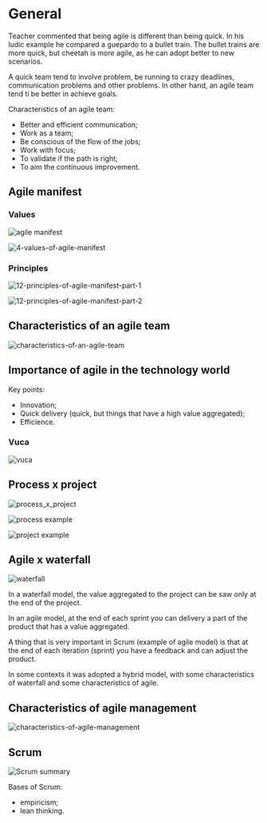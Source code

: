 # General

Teacher commented that being agile is different than being quick. In his ludic example he compared a guepardo to a bullet train. The bullet trains are more quick, but cheetah is more agile, as he can adopt better to new scenarios.

A quick team tend to involve problem, be running to crazy deadlines, communication problems and other problems. In other hand, an agile team tend ti be better in achieve goals.

Characteristics of an agile team:
- Better and efficient communication;
- Work as a team;
- Be conscious of the flow of the jobs;
- Work with focus;
- To validate if the path is right;
- To aim the continuous improvement.


## Agile manifest


### Values

![agile manifest](images/agile-manfest.png)

![4-values-of-agile-manifest](images/4-values-of-agile-manifest.png)


### Principles

![12-principles-of-agile-manifest-part-1](images/12-principles-of-agile-manifest-part-1.png)

![12-principles-of-agile-manifest-part-2](images/12-principles-of-agile-manifest-part-2.png)


## Characteristics of an agile team

![characteristics-of-an-agile-team](images/characteristics-of-an-agile-team.png)


## Importance of agile in the technology world

Key points:

- Innovation;
- Quick delivery (quick, but things that have a high value aggregated);
- Efficience.


### Vuca

![vuca](images/vuca.png)


## Process x project

![process_x_project](images/process_x_project.png)

![process example](images/process_example.png)

![project example](images/project_example.png)


## Agile x waterfall

![waterfall](images/waterfall.png)

In a waterfall model, the value aggregated to the project can be saw only at the end of the project.

In an agile model, at the end of each sprint you can delivery a part of the product that has a value aggregated.

A thing that is very important in Scrum (example of agile model) is that at the end of each iteration (sprint) you have a feedback and can adjust the product.

In some contexts it was adopted a hybrid model, with some characteristics of waterfall and some characteristics of agile.


## Characteristics of agile management

![characteristics-of-agile-management](images/characteristics-of-agile-management.png)


## Scrum

![Scrum summary](images/scrum-summary.png)

Bases of Scrum:

- empiricism;
- lean thinking.